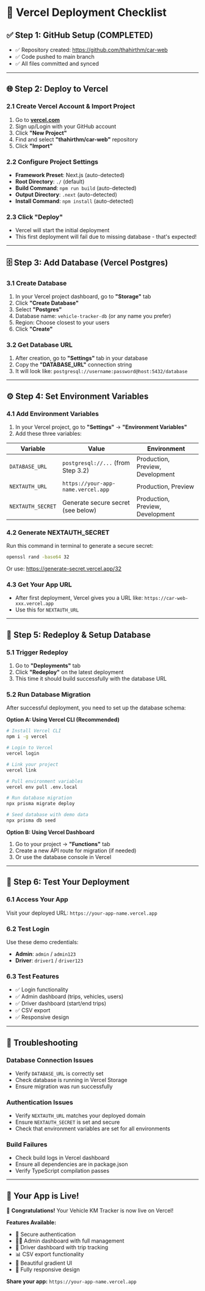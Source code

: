 # 🚀 Vercel Deployment Checklist

## ✅ **Step 1: GitHub Setup (COMPLETED)**
- ✅ Repository created: https://github.com/thahirthm/car-web
- ✅ Code pushed to main branch
- ✅ All files committed and synced

---

## 🌐 **Step 2: Deploy to Vercel**

### 2.1 Create Vercel Account & Import Project
1. Go to **[vercel.com](https://vercel.com)**
2. Sign up/Login with your GitHub account
3. Click **"New Project"**
4. Find and select **"thahirthm/car-web"** repository
5. Click **"Import"**

### 2.2 Configure Project Settings
- **Framework Preset**: Next.js (auto-detected)
- **Root Directory**: `./` (default)
- **Build Command**: `npm run build` (auto-detected)
- **Output Directory**: `.next` (auto-detected)
- **Install Command**: `npm install` (auto-detected)

### 2.3 Click **"Deploy"** 
- Vercel will start the initial deployment
- This first deployment will fail due to missing database - that's expected!

---

## 🗄️ **Step 3: Add Database (Vercel Postgres)**

### 3.1 Create Database
1. In your Vercel project dashboard, go to **"Storage"** tab
2. Click **"Create Database"**
3. Select **"Postgres"**
4. Database name: `vehicle-tracker-db` (or any name you prefer)
5. Region: Choose closest to your users
6. Click **"Create"**

### 3.2 Get Database URL
1. After creation, go to **"Settings"** tab in your database
2. Copy the **"DATABASE_URL"** connection string
3. It will look like: `postgresql://username:password@host:5432/database`

---

## ⚙️ **Step 4: Set Environment Variables**

### 4.1 Add Environment Variables
1. In your Vercel project, go to **"Settings"** → **"Environment Variables"**
2. Add these three variables:

| Variable | Value | Environment |
|----------|-------|-------------|
| `DATABASE_URL` | `postgresql://...` (from Step 3.2) | Production, Preview, Development |
| `NEXTAUTH_URL` | `https://your-app-name.vercel.app` | Production, Preview |
| `NEXTAUTH_SECRET` | Generate secure secret (see below) | Production, Preview, Development |

### 4.2 Generate NEXTAUTH_SECRET
Run this command in terminal to generate a secure secret:
```bash
openssl rand -base64 32
```
Or use: https://generate-secret.vercel.app/32

### 4.3 Get Your App URL
- After first deployment, Vercel gives you a URL like: `https://car-web-xxx.vercel.app`
- Use this for `NEXTAUTH_URL`

---

## 🔄 **Step 5: Redeploy & Setup Database**

### 5.1 Trigger Redeploy
1. Go to **"Deployments"** tab
2. Click **"Redeploy"** on the latest deployment
3. This time it should build successfully with the database URL

### 5.2 Run Database Migration
After successful deployment, you need to set up the database schema:

**Option A: Using Vercel CLI (Recommended)**
```bash
# Install Vercel CLI
npm i -g vercel

# Login to Vercel
vercel login

# Link your project
vercel link

# Pull environment variables
vercel env pull .env.local

# Run database migration
npx prisma migrate deploy

# Seed database with demo data
npx prisma db seed
```

**Option B: Using Vercel Dashboard**
1. Go to your project → **"Functions"** tab
2. Create a new API route for migration (if needed)
3. Or use the database console in Vercel

---

## 🎉 **Step 6: Test Your Deployment**

### 6.1 Access Your App
Visit your deployed URL: `https://your-app-name.vercel.app`

### 6.2 Test Login
Use these demo credentials:
- **Admin**: `admin` / `admin123`
- **Driver**: `driver1` / `driver123`

### 6.3 Test Features
- ✅ Login functionality
- ✅ Admin dashboard (trips, vehicles, users)
- ✅ Driver dashboard (start/end trips)
- ✅ CSV export
- ✅ Responsive design

---

## 🔧 **Troubleshooting**

### Database Connection Issues
- Verify `DATABASE_URL` is correctly set
- Check database is running in Vercel Storage
- Ensure migration was run successfully

### Authentication Issues
- Verify `NEXTAUTH_URL` matches your deployed domain
- Ensure `NEXTAUTH_SECRET` is set and secure
- Check that environment variables are set for all environments

### Build Failures
- Check build logs in Vercel dashboard
- Ensure all dependencies are in package.json
- Verify TypeScript compilation passes

---

## 📱 **Your App is Live!**

🎊 **Congratulations!** Your Vehicle KM Tracker is now live on Vercel!

**Features Available:**
- 🔐 Secure authentication
- 👨‍💼 Admin dashboard with full management
- 🚗 Driver dashboard with trip tracking
- 📊 CSV export functionality
- 🎨 Beautiful gradient UI
- 📱 Fully responsive design

**Share your app:** `https://your-app-name.vercel.app`
